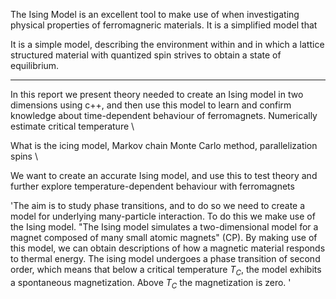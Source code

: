 
The Ising Model is an excellent tool to make use of when investigating physical properties of ferromagneric materials. It is a simplified model that


It is a simple model, describing the environment within and  in which a lattice structured material with quantized spin strives to obtain a state of equilibrium. 

-------------------------------------------------------------


In this report we present theory needed to create an Ising model in two dimensions using c++, and then use this model to learn and confirm knowledge about time-dependent behaviour of ferromagnets. Numerically estimate critical temperature \\

What is the icing model, Markov chain Monte Carlo method, parallelization 
spins \\

We want to create an accurate Ising model, and use this to test theory and further explore temperature-dependent behaviour with ferromagnets


'The aim is to study phase transitions, and to do so we need to create a model for underlying many-particle interaction. To do this we make use of the Ising model. 
"The Ising model simulates a two-dimensional model for a magnet composed of many small atomic magnets" (CP). By making use of this model, we can obtain descriptions of how a magnetic material responds to thermal energy. The ising model undergoes a phase transition of second order, which means that below a critical temperature $T_C$, the model exhibits a spontaneous magnetization. Above $T_C$ the magnetization is zero.  '
